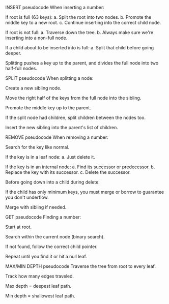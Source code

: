 INSERT pseudocode
When inserting a number:

If root is full (63 keys):
a. Split the root into two nodes.
b. Promote the middle key to a new root.
c. Continue inserting into the correct child node.

If root is not full:
a. Traverse down the tree.
b. Always make sure we're inserting into a non-full node.

If a child about to be inserted into is full:
a. Split that child before going deeper.

Splitting pushes a key up to the parent, and divides the full node into two half-full nodes.

SPLIT pseudocode
When splitting a node:

Create a new sibling node.

Move the right half of the keys from the full node into the sibling.

Promote the middle key up to the parent.

If the split node had children, split children between the nodes too.

Insert the new sibling into the parent's list of children.

REMOVE pseudocode
When removing a number:

Search for the key like normal.

If the key is in a leaf node:
a. Just delete it.

If the key is in an internal node:
a. Find its successor or predecessor.
b. Replace the key with its successor.
c. Delete the successor.

Before going down into a child during delete:

If the child has only minimum keys, you must merge or borrow to guarantee you don't underflow.

Merge with sibling if needed.

GET pseudocode
Finding a number:

Start at root.

Search within the current node (binary search).

If not found, follow the correct child pointer.

Repeat until you find it or hit a null leaf.

MAX/MIN DEPTH pseudocode
Traverse the tree from root to every leaf.

Track how many edges traveled.

Max depth = deepest leaf path.

Min depth = shallowest leaf path.
